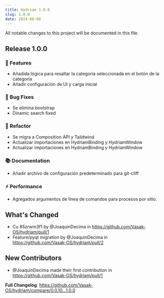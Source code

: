 ```yaml
---
title: Hydriam 1.0.0
slug: 1.0.0
date: 2024-06-08
---
```


All notable changes to this project will be documented in this file.

## Release 1.0.0

### 🚀 Features

- Añadida lógica para resaltar la categoría seleccionada en el botón de la categoría
- Añadir configuración de UI y carga inicial

### 🐛 Bug Fixes

- Se elimina bootstrap
- Dinamic search fixed

### 🚜 Refactor

- Se migra a Composition API y Taildwind
- Actualizar importaciones en HydriamBinding y HydriamWindow
- Actualizar importaciones en HydriamBinding y HydriamWindow

### 📚 Documentation

- Añadir archivo de configuración predeterminado para git-cliff

### ⚡ Performance

- Agregados argumentos de línea de comandos para procesos por sitio.

## What's Changed
* Cu 85zrwm3f1 by @JoaquinDecima in https://github.com/Vasak-OS/hydriam/pull/1
* Feature/pyqt migration by @JoaquinDecima in https://github.com/Vasak-OS/hydriam/pull/2

## New Contributors
* @JoaquinDecima made their first contribution in https://github.com/Vasak-OS/hydriam/pull/1

**Full Changelog**: https://github.com/Vasak-OS/hydriam/compare/0.0.10...1.0.0